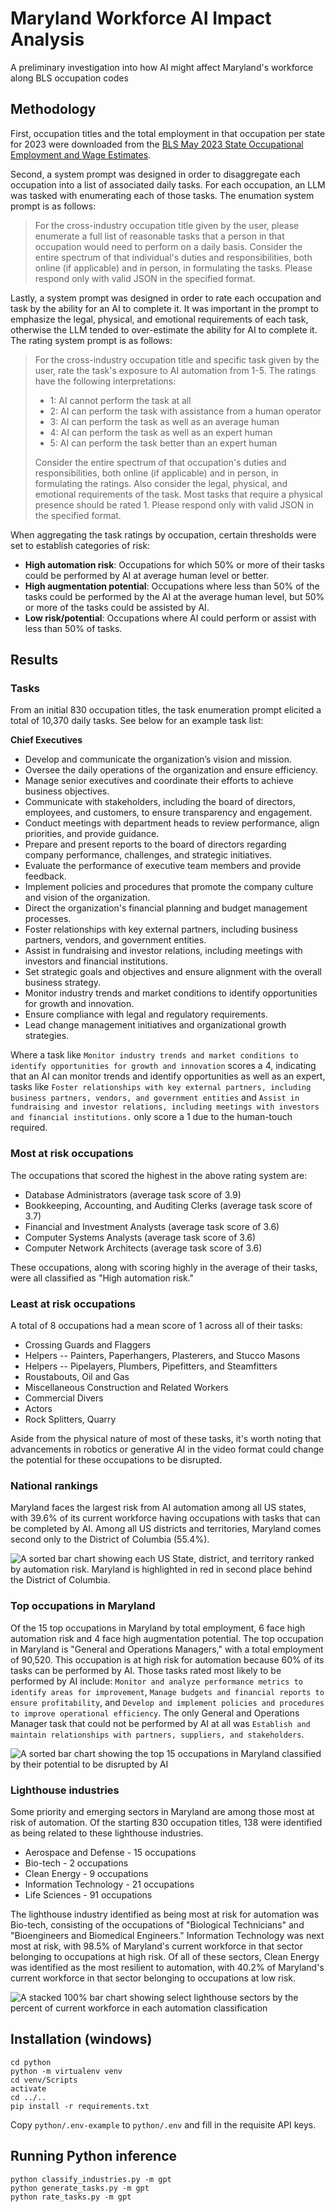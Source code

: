 # Maryland Workforce AI Impact Analysis
A preliminary investigation into how AI might affect Maryland's workforce along BLS occupation codes

## Methodology

First, occupation titles and the total employment in that occupation per state for 2023 were downloaded from the [BLS May 2023 State Occupational Employment and Wage Estimates](https://www.bls.gov/oes/current/oes_md.htm).

Second, a system prompt was designed in order to disaggregate each occupation into a list of associated daily tasks. For each occupation, an LLM was tasked with enumerating each of those tasks. The enumation system prompt is as follows:

> For the cross-industry occupation title given by the user, please enumerate a full list of reasonable tasks that a person in that occupation would need to perform on a daily basis. Consider the entire spectrum of that individual's duties and responsibilities, both online (if applicable) and in person, in formulating the tasks. Please respond only with valid JSON in the specified format.

Lastly, a system prompt was designed in order to rate each occupation and task by the ability for an AI to complete it. It was important in the prompt to emphasize the legal, physical, and emotional requirements of each task, otherwise the LLM tended to over-estimate the ability for AI to complete it. The rating system prompt is as follows:


> For the cross-industry occupation title and specific task given by the user, rate the task's exposure to AI automation from 1-5.
> The ratings have the following interpretations:
> - 1: AI cannot perform the task at all
> - 2: AI can perform the task with assistance from a human operator
> - 3: AI can perform the task as well as an average human
> - 4: AI can perform the task as well as an expert human
> - 5: AI can perform the task better than an expert human
> 
> Consider the entire spectrum of that occupation's duties and responsibilities, both online (if applicable) and in person, in formulating the ratings. Also consider the legal, physical, and emotional requirements of the task. Most tasks that require a physical presence should be rated 1. Please respond only with valid JSON in the specified format.

When aggregating the task ratings by occupation, certain thresholds were set to establish categories of risk:
- **High automation risk**: Occupations for which 50% or more of their tasks could be performed by AI at average human level or better.
- **High augmentation potential**: Occupations where less than 50% of the tasks could be performed by the AI at the average human level, but 50% or more of the tasks could be assisted by AI.
- **Low risk/potential**: Occupations where AI could perform or assist with less than 50% of tasks.

## Results

### Tasks

From an initial 830 occupation titles, the task enumeration prompt elicited a total of 10,370 daily tasks. See below for an example task list:

**Chief Executives**
- Develop and communicate the organization’s vision and mission.
- Oversee the daily operations of the organization and ensure efficiency.
- Manage senior executives and coordinate their efforts to achieve business objectives.
- Communicate with stakeholders, including the board of directors, employees, and customers, to ensure transparency and engagement.
- Conduct meetings with department heads to review performance, align priorities, and provide guidance.
- Prepare and present reports to the board of directors regarding company performance, challenges, and strategic initiatives.
- Evaluate the performance of executive team members and provide feedback.
- Implement policies and procedures that promote the company culture and vision of the organization.
- Direct the organization's financial planning and budget management processes.
- Foster relationships with key external partners, including business partners, vendors, and government entities.
- Assist in fundraising and investor relations, including meetings with investors and financial institutions.
- Set strategic goals and objectives and ensure alignment with the overall business strategy.
- Monitor industry trends and market conditions to identify opportunities for growth and innovation.
- Ensure compliance with legal and regulatory requirements.
- Lead change management initiatives and organizational growth strategies.

Where a task like `Monitor industry trends and market conditions to identify opportunities for growth and innovation` scores a 4, indicating that an AI can monitor trends and identify opportunities as well as an expert, tasks like `Foster relationships with key external partners, including business partners, vendors, and government entities` and `Assist in fundraising and investor relations, including meetings with investors and financial institutions.` only score a 1 due to the human-touch required.

### Most at risk occupations

The occupations that scored the highest in the above rating system are:

- Database Administrators (average task score of 3.9)
- Bookkeeping, Accounting, and Auditing Clerks (average task score of 3.7)
- Financial and Investment Analysts (average task score of 3.6)
- Computer Systems Analysts (average task score of 3.6)
- Computer Network Architects (average task score of 3.6)

These occupations, along with scoring highly in the average of their tasks, were all classified as "High automation risk."

### Least at risk occupations

A total of 8 occupations had a mean score of 1 across all of their tasks:

- Crossing Guards and Flaggers
- Helpers -- Painters, Paperhangers, Plasterers, and Stucco Masons
- Helpers -- Pipelayers, Plumbers, Pipefitters, and Steamfitters
- Roustabouts, Oil and Gas
- Miscellaneous Construction and Related Workers
- Commercial Divers
- Actors
- Rock Splitters, Quarry

Aside from the physical nature of most of these tasks, it's worth noting that advancements in robotics or generative AI in the video format could change the potential for these occupations to be disrupted.

### National rankings

Maryland faces the largest risk from AI automation among all US states, with 39.6% of its current workforce having occupations with tasks that can be completed by AI. Among all US districts and territories, Maryland comes second only to the District of Columbia (55.4%).

![A sorted bar chart showing each US State, district, and territory ranked by automation risk. Maryland is highlighted in red in second place behind the District of Columbia.](output/risk_by_state.png)

### Top occupations in Maryland

Of the 15 top occupations in Maryland by total employment, 6 face high automation risk and 4 face high augmentation potential. The top occupation in Maryland is "General and Operations Managers," with a total employment of 90,520. This occupation is at high risk for automation because 60% of its tasks can be performed by AI. Those tasks rated most likely to be performed by AI include: `Monitor and analyze performance metrics to identify areas for improvement`, `Manage budgets and financial reports to ensure profitability`, and `Develop and implement policies and procedures to improve operational efficiency`. The only General and Operations Manager task that could not be performed by AI at all was `Establish and maintain relationships with partners, suppliers, and stakeholders`.

![A sorted bar chart showing the top 15 occupations in Maryland classified by their potential to be disrupted by AI](output/md_top_occupations.png)

### Lighthouse industries

Some priority and emerging sectors in Maryland are among those most at risk of automation. Of the starting 830 occupation titles, 138 were identified as being related to these lighthouse industries.

- Aerospace and Defense - 15 occupations
- Bio-tech - 2 occupations
- Clean Energy - 9 occupations
- Information Technology - 21 occupations
- Life Sciences - 91 occupations

The lighthouse industry identified as being most at risk for automation was Bio-tech, consisting of the occupations of "Biological Technicians" and "Bioengineers and Biomedical Engineers." Information Technology was next most at risk, with 98.5% of Maryland's current workforce in that sector belonging to occupations at high risk. Of all of these sectors, Clean Energy was identified as the most resilient to automation, with 40.2% of Maryland's current workforce in that sector belonging to occupations at low risk.

![A stacked 100% bar chart showing select lighthouse sectors by the percent of current workforce in each automation classification](output/md_by_industry.png)

## Installation (windows)
```
cd python
python -m virtualenv venv
cd venv/Scripts
activate
cd ../..
pip install -r requirements.txt
```

Copy `python/.env-example` to `python/.env` and fill in the requisite API keys.

## Running Python inference
```
python classify_industries.py -m gpt
python generate_tasks.py -m gpt
python rate_tasks.py -m gpt
```